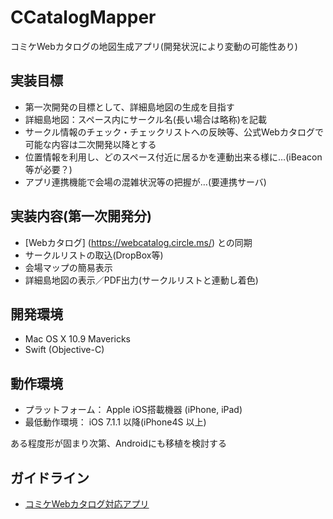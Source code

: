 CCatalogMapper
==============

コミケWebカタログの地図生成アプリ(開発状況により変動の可能性あり)


実装目標
------------

- 第一次開発の目標として、詳細島地図の生成を目指す
- 詳細島地図：スペース内にサークル名(長い場合は略称)を記載
- サークル情報のチェック・チェックリストへの反映等、公式Webカタログで可能な内容は二次開発以降とする
- 位置情報を利用し、どのスペース付近に居るかを連動出来る様に…(iBeacon等が必要？)
- アプリ連携機能で会場の混雑状況等の把握が…(要連携サーバ)


実装内容(第一次開発分)
------------

- [Webカタログ] (https://webcatalog.circle.ms/) との同期
- サークルリストの取込(DropBox等)
- 会場マップの簡易表示
- 詳細島地図の表示／PDF出力(サークルリストと連動し着色)


開発環境
------------

- Mac OS X 10.9 Mavericks
- Swift (Objective-C)


動作環境
------------

- プラットフォーム： Apple iOS搭載機器 (iPhone, iPad)
- 最低動作環境：     iOS 7.1.1 以降(iPhone4S 以上)


ある程度形が固まり次第、Androidにも移植を検討する


ガイドライン
------------

- [コミケWebカタログ対応アプリ](http://docs.circle.ms/webcatalog/ctn/developer/)

